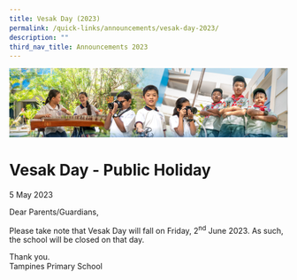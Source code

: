```yaml
---
title: Vesak Day (2023)
permalink: /quick-links/announcements/vesak-day-2023/
description: ""
third_nav_title: Announcements 2023
---
```

![](/images/AboutUs.jpg)

Vesak Day - Public Holiday
========================
5 May 2023

Dear Parents/Guardians,

  
Please take note that Vesak Day will fall on Friday, 2<sup>nd</sup> June 2023. As such, the school will be closed on that day. 
  

Thank you.<br>
Tampines Primary School